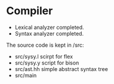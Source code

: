 # Compiler

- Lexical analyzer completed.
- Syntax analyzer completed.


The source code is kept in /src:
- src/sysy.l scirpt for flex
- src/sysy.y script for bison
- src/ast.hh simple abstract syntax tree
- src/main
